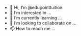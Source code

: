 - 👋 Hi, I’m @edupointtuition
- 👀 I’m interested in ...
- 🌱 I’m currently learning ...
- 💞️ I’m looking to collaborate on ...
- 📫 How to reach me ...

<!---
edupointtuition/edupointtuition is a ✨ special ✨ repository because its `README.md` (this file) appears on your GitHub profile.
You can click the Preview link to take a look at your changes.
--->
